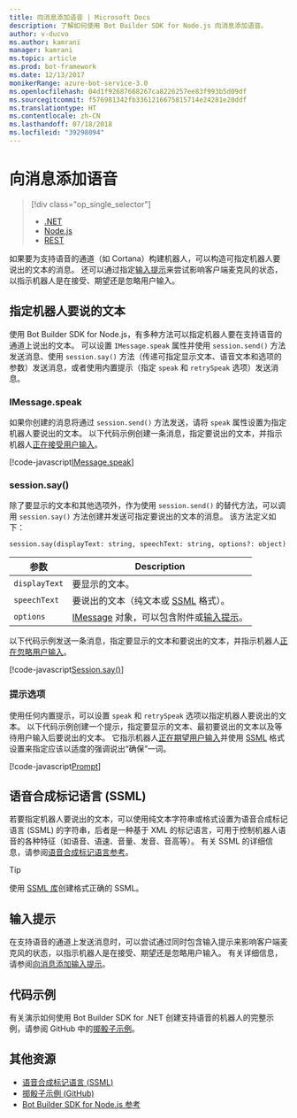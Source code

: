 ```yaml
---
title: 向消息添加语音 | Microsoft Docs
description: 了解如何使用 Bot Builder SDK for Node.js 向消息添加语音。
author: v-ducvo
ms.author: kamrani
manager: kamrani
ms.topic: article
ms.prod: bot-framework
ms.date: 12/13/2017
monikerRange: azure-bot-service-3.0
ms.openlocfilehash: 04d1f92687668267ca8226257ee83f993b5d09df
ms.sourcegitcommit: f576981342fb3361216675815714e24281e20ddf
ms.translationtype: HT
ms.contentlocale: zh-CN
ms.lasthandoff: 07/18/2018
ms.locfileid: "39298094"
---
```

# <a name="add-speech-to-messages"></a>向消息添加语音
> [!div class="op_single_selector"]
> - [.NET](../dotnet/bot-builder-dotnet-text-to-speech.md)
> - [Node.js](../nodejs/bot-builder-nodejs-text-to-speech.md)
> - [REST](../rest-api/bot-framework-rest-connector-text-to-speech.md)

如果要为支持语音的通道（如 Cortana）构建机器人，可以构造可指定机器人要说出的文本的消息。 还可以通过指定[输入提示](bot-builder-nodejs-send-input-hints.md)来尝试影响客户端麦克风的状态，以指示机器人是在接受、期望还是忽略用户输入。

## <a name="specify-text-to-be-spoken-by-your-bot"></a>指定机器人要说的文本

使用 Bot Builder SDK for Node.js，有多种方法可以指定机器人要在支持语音的通道上说出的文本。 可以设置 `IMessage.speak` 属性并使用 `session.send()` 方法发送消息、使用 `session.say()` 方法（传递可指定显示文本、语音文本和选项的参数）发送消息，或者使用内置提示（指定 `speak` 和 `retrySpeak` 选项）发送消息。

### <a id="message-speak"></a> IMessage.speak 

如果你创建的消息将通过 `session.send()` 方法发送，请将 `speak` 属性设置为指定机器人要说出的文本。 以下代码示例创建一条消息，指定要说出的文本，并指示机器人[正在接受用户输入](bot-builder-nodejs-send-input-hints.md)。

[!code-javascript[IMessage.speak](../includes/code/node-text-to-speech.js#IMessageSpeak)]

### <a id="session-say"></a> session.say()

除了要显示的文本和其他选项外，作为使用 `session.send()` 的替代方法，可以调用 `session.say()` 方法创建并发送可指定要说出的文本的消息。 该方法定义如下：

`session.say(displayText: string, speechText: string, options?: object)`

| 参数 | Description |
|----|----|
| `displayText` | 要显示的文本。 |
| `speechText` | 要说出的文本（纯文本或 <a href="https://msdn.microsoft.com/en-us/library/hh378377(v=office.14).aspx" target="_blank">SSML</a> 格式）。 |
| `options` | [IMessage][IMessage] 对象，可以包含附件或[输入提示](bot-builder-nodejs-send-input-hints.md)。 |

以下代码示例发送一条消息，指定要显示的文本和要说出的文本，并指示机器人[正在忽略用户输入](bot-builder-nodejs-send-input-hints.md)。

[!code-javascript[Session.say()](../includes/code/node-text-to-speech.js#SessionSay)]

### <a id="prompt-options"></a> 提示选项

使用任何内置提示，可以设置 `speak` 和 `retrySpeak` 选项以指定机器人要说出的文本。 以下代码示例创建一个提示，指定要显示的文本、最初要说出的文本以及等待用户输入后要说出的文本。 它指示机器人[正在期望用户输入](bot-builder-nodejs-send-input-hints.md)并使用 [SSML](#ssml) 格式设置来指定应该以适度的强调说出“确保”一词。

[!code-javascript[Prompt](../includes/code/node-text-to-speech.js#Prompt)]

## <a id="ssml"></a> 语音合成标记语言 (SSML)

若要指定机器人要说出的文本，可以使用纯文本字符串或格式设置为语音合成标记语言 (SSML) 的字符串，后者是一种基于 XML 的标记语言，可用于控制机器人语音的各种特征（如语音、语速、音量、发音、音高等）。 有关 SSML 的详细信息，请参阅<a href="https://msdn.microsoft.com/en-us/library/hh378377(v=office.14).aspx" target="_blank">语音合成标记语言参考</a>。

> [!TIP]
> 使用 <a href="https://www.npmjs.com/search?q=ssml" target="_blank">SSML 库</a>创建格式正确的 SSML。

## <a name="input-hints"></a>输入提示

在支持语音的通道上发送消息时，可以尝试通过同时包含输入提示来影响客户端麦克风的状态，以指示机器人是在接受、期望还是忽略用户输入。 有关详细信息，请参阅[向消息添加输入提示](bot-builder-nodejs-send-input-hints.md)。

## <a name="sample-code"></a>代码示例 

有关演示如何使用 Bot Builder SDK for .NET 创建支持语音的机器人的完整示例，请参阅 GitHub 中的<a href="https://github.com/Microsoft/BotBuilder-Samples/tree/master/Node/demo-RollerSkill" target="_blank">掷骰子示例</a>。

## <a name="additional-resources"></a>其他资源

- <a href="https://msdn.microsoft.com/en-us/library/hh378377(v=office.14).aspx" target="_blank">语音合成标记语言 (SSML)</a>
- <a href="https://github.com/Microsoft/BotBuilder-Samples/tree/master/Node/demo-RollerSkill" target="_blank">掷骰子示例 (GitHub)</a>
- [Bot Builder SDK for Node.js 参考][SDKReference]

[SDKReference]: https://docs.botframework.com/en-us/node/builder/chat-reference/modules/_botbuilder_d_.html

[Message]: https://docs.botframework.com/en-us/node/builder/chat-reference/classes/_botbuilder_d_.message

[IMessage]: http://docs.botframework.com/en-us/node/builder/chat-reference/interfaces/_botbuilder_d_.imessage
